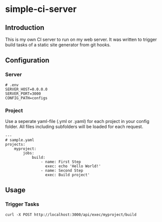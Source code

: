 # simple-ci-server

## Introduction

This is my own CI server to run on my web server. It was written to trigger build tasks of a static site generator from git hooks.

## Configuration

### Server

```
# .env
SERVER_HOST=0.0.0.0
SERVER_PORT=3000
CONFIG_PATH=configs
```

### Project

Use a seperate yaml-file (.yml or .yaml) for each project in your config folder. All files including subfolders will be loaded for each request.

```
---
# sample.yaml
projects:
    myproject:
        jobs:
            build:
                - name: First Step
                  exec: echo 'Hello World!'
                - name: Second Step
                  exec: Build project'
```

## Usage

### Trigger Tasks

```
curl -X POST http://localhost:3000/api/exec/myproject/build
```